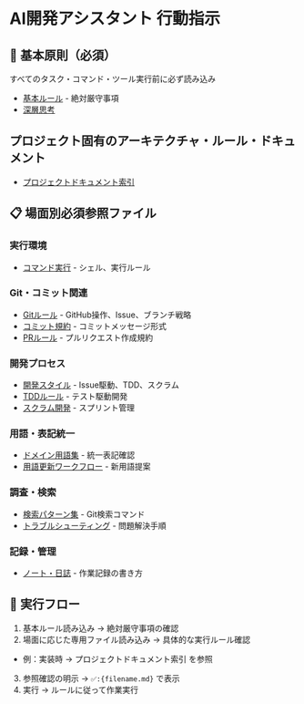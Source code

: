 # AI開発アシスタント 行動指示

## 🚨 基本原則（必須）
すべてのタスク・コマンド・ツール実行前に必ず読み込み
- [基本ルール](./instructions/base.md) - 絶対厳守事項
- [深層思考](./instructions/deep-think.md)

## プロジェクト固有のアーキテクチャ・ルール・ドキュメント
- [プロジェクトドキュメント索引](./docs/README.md)

## 📋 場面別必須参照ファイル

### 実行環境
- [コマンド実行](./instructions/command.md) - シェル、実行ルール

### Git・コミット関連
- [Gitルール](./instructions/git.md) - GitHub操作、Issue、ブランチ戦略
- [コミット規約](./instructions/commit-rules.md) - コミットメッセージ形式
- [PRルール](./instructions/pr-rules.md) - プルリクエスト作成規約

### 開発プロセス
- [開発スタイル](./instructions/develop.md) - Issue駆動、TDD、スクラム
- [TDDルール](./instructions/KentBeck-tdd-rules.md) - テスト駆動開発
- [スクラム開発](./instructions/scrum.md) - スプリント管理

### 用語・表記統一
- [ドメイン用語集](./instructions/domain-terms.md) - 統一表記確認
- [用語更新ワークフロー](./instructions/domain-term-workflow.md) - 新用語提案

### 調査・検索
- [検索パターン集](./instructions/search-patterns.md) - Git検索コマンド
- [トラブルシューティング](./instructions/troubleshooting.md) - 問題解決手順

### 記録・管理
- [ノート・日誌](./instructions/note.md) - 作業記録の書き方

## 🔄 実行フロー
1. 基本ルール読み込み → 絶対厳守事項の確認
2. 場面に応じた専用ファイル読み込み → 具体的な実行ルール確認
  - 例：実装時 → プロジェクトドキュメント索引 を参照
3. 参照確認の明示 → `✅️:{filename.md}` で表示
4. 実行 → ルールに従って作業実行
